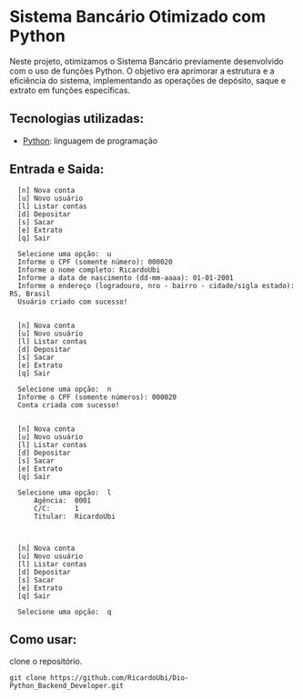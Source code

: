 # Sistema Bancário Otimizado com Python

Neste projeto, otimizamos o Sistema Bancário previamente desenvolvido com o uso de funções Python. O objetivo era aprimorar a estrutura e a eficiência do sistema, implementando as operações de depósito, saque e extrato em funções específicas.

## Tecnologias utilizadas:

* [Python](https://www.python.org/): linguagem de programação


## Entrada e Saida:



      [n] Nova conta
      [u] Novo usuário
      [l] Listar contas
      [d] Depositar
      [s] Sacar
      [e] Extrato
      [q] Sair

      Selecione uma opção:  u
      Informe o CPF (somente número): 000020
      Informe o nome completo: RicardoUbi
      Informe a data de nascimento (dd-mm-aaaa): 01-01-2001
      Informe o endereço (logradouro, nro - bairro - cidade/sigla estado): RS, Brasil
      Usuário criado com sucesso!


      [n] Nova conta
      [u] Novo usuário
      [l] Listar contas
      [d] Depositar
      [s] Sacar
      [e] Extrato
      [q] Sair

      Selecione uma opção:  n
      Informe o CPF (somente números): 000020
      Conta criada com sucesso!


      [n] Nova conta
      [u] Novo usuário
      [l] Listar contas
      [d] Depositar
      [s] Sacar
      [e] Extrato
      [q] Sair

      Selecione uma opção:  l
          Agência:  0001
          C/C:      1
          Titular:  RicardoUbi
      


      [n] Nova conta
      [u] Novo usuário
      [l] Listar contas
      [d] Depositar
      [s] Sacar
      [e] Extrato
      [q] Sair

      Selecione uma opção:  q


## Como usar:
clone o repositório.

    git clone https://github.com/RicardoUbi/Dio-Python_Backend_Developer.git



